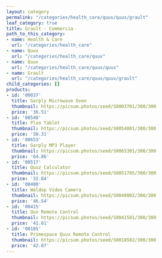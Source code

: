```yaml
---
layout: category
permalink: "/categories/health_care/quux/quux/grault"
leaf_category: true
title: Grault - Commercia
path_to_this_category:
- name: Health & Care
  url: "/categories/health_care"
- name: Quux
  url: "/categories/health_care/quux"
- name: Quux
  url: "/categories/health_care/quux/quux"
- name: Grault
  url: "/categories/health_care/quux/quux/grault"
child_categories: []
products:
- id: '00037'
  title: Garply Microwave Oven
  thumbnail: https://picsum.photos/seed/S0003701/300/300
  price: '36.51'
- id: '00548'
  title: Ploo Tablet
  thumbnail: https://picsum.photos/seed/S0054801/300/300
  price: '38.31'
- id: '00653'
  title: Garply MP3 Player
  thumbnail: https://picsum.photos/seed/S0065301/300/300
  price: '64.86'
- id: '00517'
  title: Quuz Calculator
  thumbnail: https://picsum.photos/seed/S0051705/300/300
  price: '32.84'
- id: '00400'
  title: Waldop Video Camera
  thumbnail: https://picsum.photos/seed/S0040002/300/300
  price: '46.54'
- id: '00415'
  title: Qux Remote Control
  thumbnail: https://picsum.photos/seed/S0041501/300/300
  price: '41.61'
- id: '00185'
  title: Primespace Quux Remote Control
  thumbnail: https://picsum.photos/seed/S0018502/300/300
  price: '42.87'
---
```

